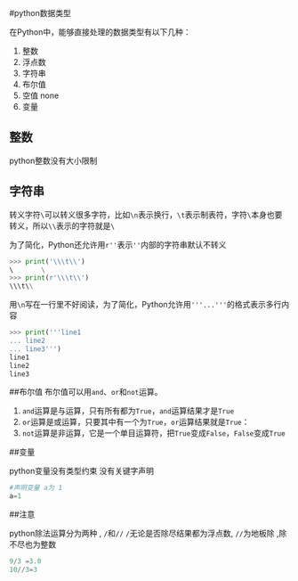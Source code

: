 #python数据类型

在Python中，能够直接处理的数据类型有以下几种：

1. 整数
2. 浮点数
3. 字符串
4. 布尔值
5. 空值 none
6. 变量

## 整数
python整数没有大小限制

## 字符串

转义字符`\`可以转义很多字符，比如`\n`表示换行，`\t`表示制表符，字符`\`本身也要转义，所以`\\`表示的字符就是`\`

为了简化，Python还允许用`r''`表示`''`内部的字符串默认不转义
```py
>>> print('\\\t\\')
\       \
>>> print(r'\\\t\\')
\\\t\\
```
用`\n`写在一行里不好阅读，为了简化，Python允许用`'''...'''`的格式表示多行内容
```py
>>> print('''line1
... line2
... line3''')
line1
line2
line3
```


##布尔值
布尔值可以用`and`、`or`和`not`运算。

1. `and`运算是与运算，只有所有都为`True`，`and`运算结果才是`True`
2. `or`运算是或运算，只要其中有一个为`True`，`or`运算结果就是`True`：
3. `not`运算是非运算，它是一个单目运算符，把`True`变成`False`，`False`变成`True`

##变量 

python变量没有类型约束 没有关键字声明
```py
#声明变量 a为 1
a=1  
```

##注意

python除法运算分为两种 , `/`和`//`
`/`无论是否除尽结果都为浮点数,  `//`为地板除 ,除不尽也为整数
```py
9/3 =3.0
10//3=3 
```
